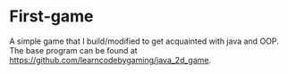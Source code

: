 # First-game
A simple game that I build/modified to get acquainted with java and OOP. The base program can be found at https://github.com/learncodebygaming/java_2d_game.
